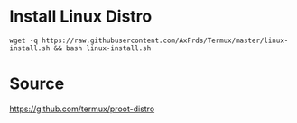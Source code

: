 # Install Linux Distro
```
wget -q https://raw.githubusercontent.com/AxFrds/Termux/master/linux-install.sh && bash linux-install.sh
```

# Source
https://github.com/termux/proot-distro
